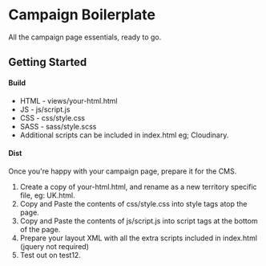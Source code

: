 # Campaign Boilerplate

All the campaign page essentials, ready to go.

## Getting Started
#### Build
* HTML - views/your-html.html
* JS - js/script.js
* CSS - css/style.css
* SASS - sass/style.scss
* Additional scripts can be included in index.html eg; Cloudinary.

#### Dist
Once you're happy with your campaign page, prepare it for the CMS.

1. Create a copy of your-html.html, and rename as a new territory specific file, eg: UK.html.
2. Copy and Paste the contents of css/style.css into style tags atop the page.
3. Copy and Paste the contents of js/script.js into script tags at the bottom of the page.
4. Prepare your layout XML with all the extra scripts included in index.html (jquery not required)
5. Test out on test12.